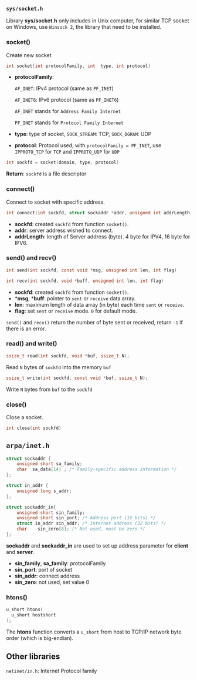 ### ``sys/socket.h``

Library **sys/socket.h** only includes in Unix computer, for similar TCP socket on Windows, use ``Winsock 2``, the library that need to be installed.

### socket()

Create new socket

```c
int socket(int protocolFamily, int  type, int protocol)
```

* **protocolFamily**: 

    ``AF_INET``: IPv4 protocol (same as ``PF_INET``)

    ``AF_INET6``: IPv6 protocol (same as ``PF_INET6``)

    ``AF_INET`` stands for ``Address Family Internet``

    ``PF_INET`` stands for ``Protocol Family Internet``

* **type**: type of socket, ``SOCK_STREAM``: TCP, ``SOCK_DGRAM``: UDP
* **protocol**: Protocol used, with ``protocolFamily = PF_INET``, use ``IPPROTO_TCP`` for ``TCP`` and ``IPPROTO_UDP`` for ``UDP``

```c
int sockfd = socket(domain, type, protocol)
```

**Return**: ``sockfd`` is a file descriptor

### connect()

Connect to socket with specific address.

```c
int connect(int sockfd, struct sockaddr *addr, unsigned int addrLength) 
```

*  **sockfd**: created ``sockfd`` from function ``socket()``.
*  **addr**: server address wished to connect.
*  **addrLength**: length of Server address (byte). 4 byte for IPV4, 16 byte for IPV6.

### send() and recv()

```c
int send(int sockfd, const void *msg, unsigned int len, int flag) 
```
```c
int recv(int sockfd, void *buff, unsigned int len, int flag)
```

*  **sockfd**: created ``sockfd`` from function ``socket()``.
* ***msg**, ***buff**: pointer to ``sent`` or ``receive`` data array.
* **len**: maximum length of data array (in byte) each time ``sent`` or ``receive``.
* **flag**: set ``sent`` or ``receive`` mode. ``0`` for default mode.

``send()`` and  ``recv()`` return the number of byte sent or received, return ``-1`` if there is an error.


### read() and write()

```c
ssize_t read(int sockfd, void *buf, ssize_t N);
```

Read ``N`` bytes of ``sockfd`` into the memory ``buf``

```c
ssize_t write(int sockfd, const void *buf, ssize_t N);
```

Write ``N`` bytes from ``buf`` to the ``sockfd``

### close()

Close a socket.

```c
int close(int sockfd)
```

## ``arpa/inet.h``

```c
struct sockaddr { 
    unsigned short sa_family;
    char  sa_data[14] ; /* Family-specific address information */
}; 

struct in_addr {
    unsigned long s_addr;
};

struct sockaddr_in{
    unsigned short sin_family;
    unsigned short sin_port; /* Address port (16 bits) */
    struct in_addr sin_addr; /* Internet address (32 bits) */
    char    sin_zero[8]; /* Not used, must be zero */
};
```

**sockaddr** and **sockaddr_in** are used to set up address parameter for **client** and **server**.

* **sin_family**, **sa_family**: protocolFamily
* **sin_port**: port of socket
* **sin_addr**: connect address
* **sin_zero**: not used, set value 0

### htons()

```c
u_short htons(
  u_short hostshort
);
```

The **htons** function converts a ``u_short`` from host to TCP/IP network byte order (which is big-endian).

## Other libraries

``netinet/in.h``: Internet Protocol family